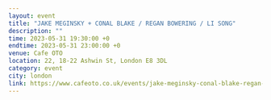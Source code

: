 ```yaml
---
layout: event
title: "JAKE MEGINSKY + CONAL BLAKE / REGAN BOWERING / LI SONG"
description: ""
time: 2023-05-31 19:30:00 +0
endtime: 2023-05-31 23:00:00 +0
venue: Cafe OTO
location: 22, 18-22 Ashwin St, London E8 3DL
category: event
city: london
link: https://www.cafeoto.co.uk/events/jake-meginsky-conal-blake-regan-bowering-li-song
---
```

